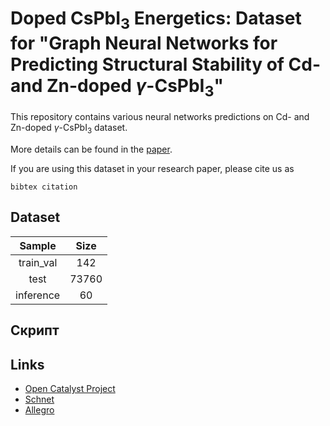 # Doped CsPbI<sub>3</sub> Energetics: Dataset for "Graph Neural Networks for Predicting Structural Stability of Cd- and Zn-doped $\gamma$-CsPbI<sub>3</sub>"

This repository contains various neural networks predictions on Cd- and Zn-doped $\gamma$-CsPbI<sub>3</sub> dataset.

More details can be found in the [paper](link).


If you are using this dataset in your research paper, please cite us as
```
bibtex citation
```

Dataset
-----
| **Sample** | **Size** |
|:----------:|:--------:|
|  train_val |    142   |
|    test    |   73760  |
|  inference |    60    |

Скрипт
-----


Links
-----
* [Open Catalyst Project](https://opencatalystproject.org/index.html)
* [Schnet](https://arxiv.org/abs/1706.08566)
* [Allegro](https://arxiv.org/abs/2204.05249)
